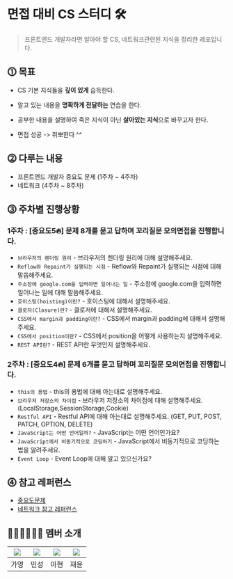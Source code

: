 # 면접 대비 CS 스터디 🛠️

> 프론트엔드 개발자라면 알아야 할 CS, 네트워크관련된 지식을 정리한 레포입니다.



## ⓵ 목표

* CS 기본 지식들을 **깊이 있게** 습득한다.

* 알고 있는 내용을 **명확하게 전달하는** 연습을 한다.

* 공부한 내용을 설명하여 죽은 지식이 아닌 **살아있는 지식**으로 바꾸고자 한다.

* 면접 성공 -> 취뽀한다 ^^

## ⓶ 다루는 내용

* 프론트엔드 개발자 중요도 문제 (1주차 ~ 4주차)
* 네트워크 (4주차 ~ 8주차)

## ⓷ 주차별 진행상황 
### 1주차 : [중요도5🔥] 문제 8개를 묻고 답하며 꼬리질문 모의면접을 진행합니다.
* `브라우저의 렌더링 원리` - 브라우저의 렌더링 원리에 대해 설명해주세요.
* `Reflow와 Repaint가 실행되는 시점` - Reflow와 Repaint가 실행되는 시점에 대해 말씀해주세요.
* `주소창에 google.com을 입력하면 일어나는 일` - 주소창에 google.com을 입력하면 일어나는 일에 대해 말씀해주세요.
* `호이스팅(hoisting)이란?` - 호이스팅에 대해서 설명해주세요.
* `클로저(Closure)란?` - 클로저에 대해서 설명해주세요.
* `CSS에서 margin과 padding이란?` - CSS에서 margin과 padding에 대해서 설명해주세요.
* `CSS에서 position이란?` - CSS에서 position을 어떻게 사용하는지 설명해주세요.
* `REST API란?` - REST API란 무엇인지 설명해주세요.
### 2주차 : [중요도4🔥] 문제 6개를 묻고 답하며 꼬리질문 모의면접을 진행합니다. 
* `this의 용법` - this의 용법에 대해 아는대로 설명해주세요.
* `브라우저 저장소의 차이점` - 브라우저 저장소의 차이점에 대해 설명해주세요. (LocalStorage,SessionStorage,Cookie)
* `Restful API` - Restful API에 대해 아는대로 설명해주세요. (GET, PUT, POST, PATCH, OPTION, DELETE)
* `JavaScript는 어떤 언어일까?` - JavaScript는 어떤 언어인가요?
* `JavaScript에서 비동기적으로 코딩하기` - JavaScript에서 비동기적으로 코딩하는 법을 알려주세요.
* `Event Loop` - Event Loop에 대해 알고 있으신가요?


## ⓸ 참고 레퍼런스
* [중요도문제](https://github.com/Esoolgnah/Frontend-Interview-Questions?tab=readme-ov-file)
* [네트워크 참고 레퍼런스](https://github.com/devSquad-study/2023-CS-Study)


## 👨🏻‍💻👩🏻‍💻 멤버 소개

|[![](https://github.com/imeureka.png?width=100px)](https://github.com/imeureka)|[![](https://github.com/minseong0324.png?width=100px)](https://github.com/minseong0324) |[![](https://github.com/a-honey.png?width=100px)](https://github.com/a-honey) | [![](https://github.com/devjaeyoon.png?width=100px)](https://github.com/devjaeyoon)
|:---:|:---:|:---:|:---:|
| 가영 | 민성 | 아현 | 재윤 |
